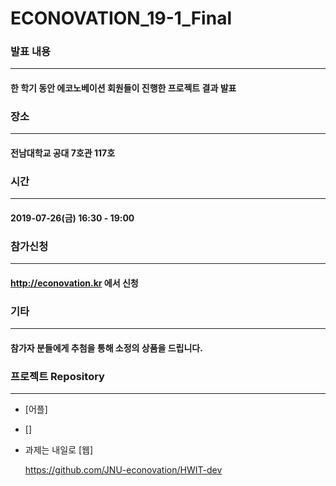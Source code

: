 # ECONOVATION_19-1_Final


### 발표 내용

------

#### 한 학기 동안 에코노베이션 회원들이 진행한 프로젝트 결과 발표




### 장소

------

#### 전남대학교 공대 7호관 117호




### 시간

------

#### 2019-07-26(금) 16:30 - 19:00




### 참가신청

------

#### http://econovation.kr 에서 신청




### 기타

------

#### 참가자 분들에게 추첨을 통해 소정의 상품을 드립니다.




### 프로젝트 Repository

------

- [어플]

  

- []



- 과제는 내일로 [웹]

  <https://github.com/JNU-econovation/HWIT-dev>
